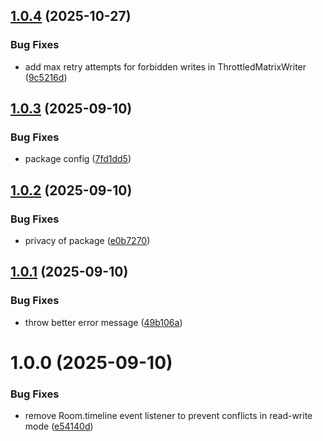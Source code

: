 ## [1.0.4](https://github.com/ixoworld/ixo-matrix-crdt/compare/v1.0.3...v1.0.4) (2025-10-27)


### Bug Fixes

* add max retry attempts for forbidden writes in ThrottledMatrixWriter ([9c5216d](https://github.com/ixoworld/ixo-matrix-crdt/commit/9c5216dbbcd8872e7ed285aec8bb54f9968c5365))

## [1.0.3](https://github.com/ixoworld/ixo-matrix-crdt/compare/v1.0.2...v1.0.3) (2025-09-10)


### Bug Fixes

* package config ([7fd1dd5](https://github.com/ixoworld/ixo-matrix-crdt/commit/7fd1dd54f6a685298747acb3cb3005a924f7323c))

## [1.0.2](https://github.com/ixoworld/ixo-matrix-crdt/compare/v1.0.1...v1.0.2) (2025-09-10)


### Bug Fixes

* privacy of package ([e0b7270](https://github.com/ixoworld/ixo-matrix-crdt/commit/e0b7270f850c03405ad6cb01ec45637de1ca7b44))

## [1.0.1](https://github.com/ixoworld/ixo-matrix-crdt/compare/v1.0.0...v1.0.1) (2025-09-10)


### Bug Fixes

* throw better error message ([49b106a](https://github.com/ixoworld/ixo-matrix-crdt/commit/49b106a1340f4914bac9e7e20a2c7624a722e6a0))

# 1.0.0 (2025-09-10)


### Bug Fixes

* remove Room.timeline event listener to prevent conflicts in read-write mode ([e54140d](https://github.com/ixoworld/ixo-matrix-crdt/commit/e54140d41504fc880623164c431b018b1f8ef174))
